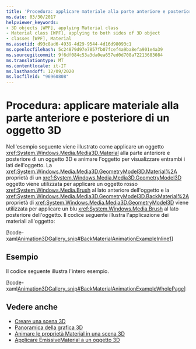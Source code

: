 ```yaml
---
title: 'Procedura: applicare materiale alla parte anteriore e posteriore di un oggetto 3D'
ms.date: 03/30/2017
helpviewer_keywords:
- 3D objects [WPF], applying Material class
- Material class [WPF], applying to both sides of 3D object
- classes [WPF], Material
ms.assetid: d93c8ad6-4939-4d29-9544-4d16d98093c1
ms.openlocfilehash: 5c24879d97e7857fb07fcef4a9ba8efa901e4a39
ms.sourcegitcommit: 9f6df084c53a3da0ea657ed0d708a72213683084
ms.translationtype: MT
ms.contentlocale: it-IT
ms.lasthandoff: 12/09/2020
ms.locfileid: "96960808"
---
```

# <a name="how-to-apply-material-to-the-front-and-back-of-a-3d-object"></a>Procedura: applicare materiale alla parte anteriore e posteriore di un oggetto 3D
Nell'esempio seguente viene illustrato come applicare un oggetto <xref:System.Windows.Media.Media3D.Material> alla parte anteriore e posteriore di un oggetto 3D e animare l'oggetto per visualizzare entrambi i lati dell'oggetto. La <xref:System.Windows.Media.Media3D.GeometryModel3D.Material%2A> proprietà di un <xref:System.Windows.Media.Media3D.GeometryModel3D> oggetto viene utilizzata per applicare un oggetto rosso <xref:System.Windows.Media.Brush> al lato anteriore dell'oggetto e la <xref:System.Windows.Media.Media3D.GeometryModel3D.BackMaterial%2A> proprietà di <xref:System.Windows.Media.Media3D.GeometryModel3D> viene utilizzata per applicare un blu <xref:System.Windows.Media.Brush> al lato posteriore dell'oggetto. Il codice seguente illustra l'applicazione dei materiali all'oggetto:  
  
 [!code-xaml[Animation3DGallery_snip#BackMaterialAnimationExampleInline1](~/samples/snippets/csharp/VS_Snippets_Wpf/Animation3DGallery_snip/CS/BackMaterialAnimationExample.xaml#backmaterialanimationexampleinline1)]  
  
## <a name="example"></a>Esempio  
 Il codice seguente illustra l'intero esempio.  
  
 [!code-xaml[Animation3DGallery_snip#BackMaterialAnimationExampleWholePage](~/samples/snippets/csharp/VS_Snippets_Wpf/Animation3DGallery_snip/CS/BackMaterialAnimationExample.xaml#backmaterialanimationexamplewholepage)]  
  
## <a name="see-also"></a>Vedere anche

- [Creare una scena 3D](how-to-create-a-3-d-scene.md)
- [Panoramica della grafica 3D](3-d-graphics-overview.md)
- [Animare le proprietà Material in una scena 3D](how-to-animate-material-properties-in-a-3-d-scene.md)
- [Applicare EmissiveMaterial a un oggetto 3D](how-to-apply-emissive-material-to-a-3-d-object.md)
